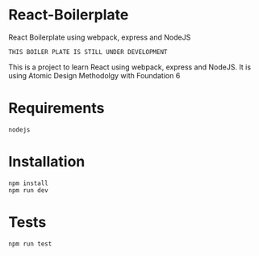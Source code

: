 # React-Boilerplate
React Boilerplate using webpack, express and NodeJS
```
THIS BOILER PLATE IS STILL UNDER DEVELOPMENT
```

This is a project to learn React using webpack, express and NodeJS.
It is using Atomic Design Methodolgy with Foundation 6

# Requirements
```
nodejs
```

# Installation
```
npm install
npm run dev
```

# Tests
```
npm run test
```